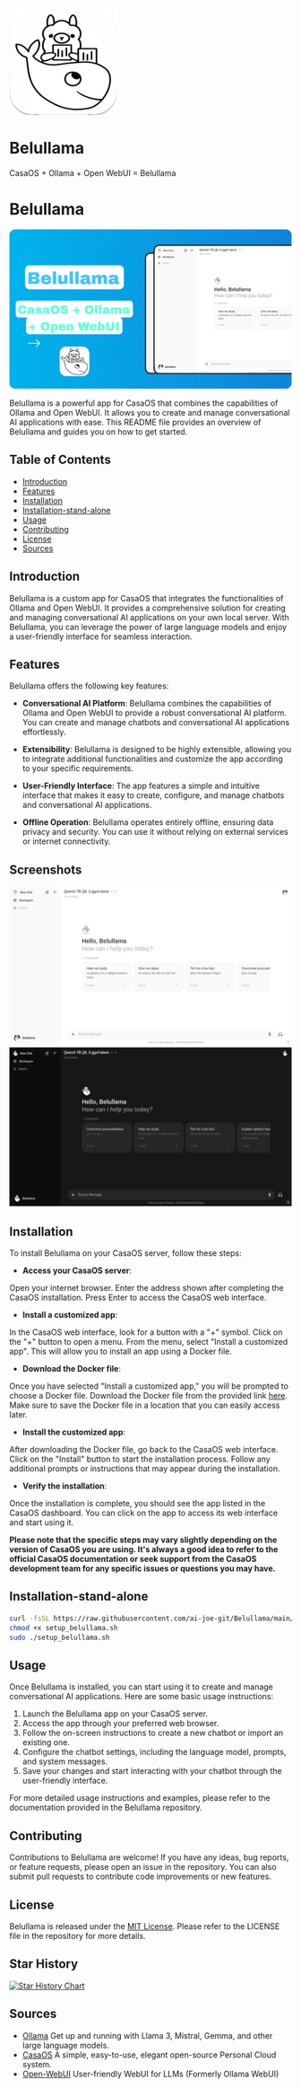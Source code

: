![Image Description](icon.png)

# Belullama
CasaOS + Ollama + Open WebUI = Belullama

# Belullama

![Image Description](thumbnail.png)

Belullama is a powerful app for CasaOS that combines the capabilities of Ollama and Open WebUI. It allows you to create and manage conversational AI applications with ease. This README file provides an overview of Belullama and guides you on how to get started.

## Table of Contents
- [Introduction](#introduction)
- [Features](#features)
- [Installation](#installation)
- [Installation-stand-alone](#installation-stand-alone)
- [Usage](#usage)
- [Contributing](#contributing)
- [License](#license)
- [Sources](#sources)

## Introduction

Belullama is a custom app for CasaOS that integrates the functionalities of Ollama and Open WebUI. It provides a comprehensive solution for creating and managing conversational AI applications on your own local server. With Belullama, you can leverage the power of large language models and enjoy a user-friendly interface for seamless interaction.

## Features

Belullama offers the following key features:

- **Conversational AI Platform**: Belullama combines the capabilities of Ollama and Open WebUI to provide a robust conversational AI platform. You can create and manage chatbots and conversational AI applications effortlessly.

- **Extensibility**: Belullama is designed to be highly extensible, allowing you to integrate additional functionalities and customize the app according to your specific requirements.

- **User-Friendly Interface**: The app features a simple and intuitive interface that makes it easy to create, configure, and manage chatbots and conversational AI applications.

- **Offline Operation**: Belullama operates entirely offline, ensuring data privacy and security. You can use it without relying on external services or internet connectivity.

## Screenshots

![Screenshot 1](screenshot-1.png)
![Screenshot 2](screenshot-2.png)

## Installation

To install Belullama on your CasaOS server, follow these steps:

- **Access your CasaOS server**:

Open your internet browser.
Enter the address shown after completing the CasaOS installation.
Press Enter to access the CasaOS web interface.

- **Install a customized app**:

In the CasaOS web interface, look for a button with a "+" symbol.
Click on the "+" button to open a menu.
From the menu, select "Install a customized app".
This will allow you to install an app using a Docker file.

- **Download the Docker file**:

Once you have selected "Install a customized app," you will be prompted to choose a Docker file.
Download the Docker file from the provided link [here](https://github.com/ai-joe-git/Belullama/blob/main/Belullama.yaml).
Make sure to save the Docker file in a location that you can easily access later.

- **Install the customized app**:

After downloading the Docker file, go back to the CasaOS web interface.
Click on the "Install" button to start the installation process.
Follow any additional prompts or instructions that may appear during the installation.

- **Verify the installation**:

Once the installation is complete, you should see the app listed in the CasaOS dashboard.
You can click on the app to access its web interface and start using it.

**Please note that the specific steps may vary slightly depending on the version of CasaOS you are using. It's always a good idea to refer to the official CasaOS documentation or seek support from the CasaOS development team for any specific issues or questions you may have.**


## Installation-stand-alone

```bash
curl -fsSL https://raw.githubusercontent.com/ai-joe-git/Belullama/main/setup_belullama.sh -o setup_belullama.sh 
chmod +x setup_belullama.sh
sudo ./setup_belullama.sh
```



## Usage

Once Belullama is installed, you can start using it to create and manage conversational AI applications. Here are some basic usage instructions:

1. Launch the Belullama app on your CasaOS server.
2. Access the app through your preferred web browser.
3. Follow the on-screen instructions to create a new chatbot or import an existing one.
4. Configure the chatbot settings, including the language model, prompts, and system messages.
5. Save your changes and start interacting with your chatbot through the user-friendly interface.

For more detailed usage instructions and examples, please refer to the documentation provided in the Belullama repository.

## Contributing

Contributions to Belullama are welcome! If you have any ideas, bug reports, or feature requests, please open an issue in the repository. You can also submit pull
requests to contribute code improvements or new features.

## License

Belullama is released under the [MIT License](https://opensource.org/licenses/MIT). Please refer to the LICENSE file in the repository for more details.


## Star History

<a href="https://star-history.com/#ai-joe-git/Belullama&Date">
 <picture>
   <source media="(prefers-color-scheme: dark)" srcset="https://api.star-history.com/svg?repos=ai-joe-git/Belullama&type=Date&theme=dark" />
   <source media="(prefers-color-scheme: light)" srcset="https://api.star-history.com/svg?repos=ai-joe-git/Belullama&type=Date" />
   <img alt="Star History Chart" src="https://api.star-history.com/svg?repos=ai-joe-git/Belullama&type=Date" />
 </picture>
</a>


## Sources

- [Ollama](https://ollama.com) Get up and running with Llama 3, Mistral, Gemma, and other large language models.
- [CasaOS](https://casaos.io) A simple, easy-to-use, elegant open-source Personal Cloud system.
- [Open-WebUI](https://openwebui.com) User-friendly WebUI for LLMs (Formerly Ollama WebUI)


